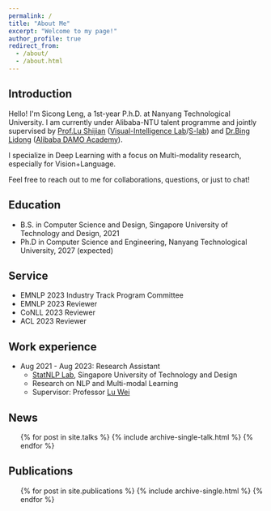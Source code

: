 ```yaml
---
permalink: /
title: "About Me"
excerpt: "Welcome to my page!"
author_profile: true
redirect_from: 
  - /about/
  - /about.html
---
```


## Introduction
Hello! I'm Sicong Leng, a 1st-year P.h.D. at Nanyang Technological University. I am currently under Alibaba-NTU talent programme and jointly supervised by [Prof.Lu Shijian](https://personal.ntu.edu.sg/shijian.lu/) ([Visual-Intelligence Lab](https://sg-vilab.github.io/)/[S-lab](https://www.ntu.edu.sg/s-lab)) and [Dr.Bing Lidong](https://lidongbing.github.io/) ([Alibaba DAMO Academy](https://github.com/DAMO-NLP-SG)).

I specialize in Deep Learning with a focus on Multi-modality research, especially for Vision+Language.

Feel free to reach out to me for collaborations, questions, or just to chat!

## Education
- B.S. in Computer Science and Design, Singapore University of Technology and Design, 2021
- Ph.D in Computer Science and Engineering, Nanyang Technological University, 2027 (expected)

## Service 
* EMNLP 2023 Industry Track Program Committee
* EMNLP 2023 Reviewer
* CoNLL 2023 Reviewer
* ACL 2023 Reviewer

## Work experience
* Aug 2021 - Aug 2023: Research Assistant
  * [StatNLP Lab](https://statnlp-research.github.io/), Singapore University of Technology and Design
  * Research on NLP and Multi-modal Learning
  * Supervisor: Professor [Lu Wei](https://istd.sutd.edu.sg/people/faculty/lu-wei/)

## News
  <ul>{% for post in site.talks %}
    {% include archive-single-talk.html %}
  {% endfor %}</ul>

## Publications
  <ul>{% for post in site.publications %}
    {% include archive-single.html %}
  {% endfor %}</ul>
